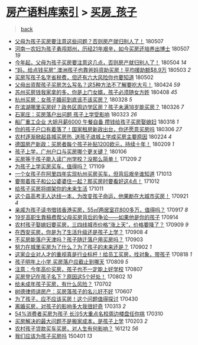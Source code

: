 [房产语料库索引](../../README.md)  > [买房_孩子](买房_孩子.md)
====
> [back](../README.md)

- [父母为孩子买房要注意这些问题？否则房产就归别人了！](http://jkwz.applinzi.com/ittc/7100418402512536587.html#%E7%88%B6%E6%AF%8D%E4%B8%BA%E5%AD%A9%E5%AD%90%E4%B9%B0%E6%88%BF%E8%A6%81%E6%B3%A8%E6%84%8F%E8%BF%99%E4%BA%9B%E9%97%AE%E9%A2%98%EF%BC%9F%E5%90%A6%E5%88%99%E6%88%BF%E4%BA%A7%E5%B0%B1%E5%BD%92%E5%88%AB%E4%BA%BA%E4%BA%86%EF%BC%81) 180507  
- [河南一农妇为孩子勇闯郑州，历经21年艰辛，如今买房还培养出博士](http://jkwz.applinzi.com/ittc/7100366128033563654.html#%E6%B2%B3%E5%8D%97%E4%B8%80%E5%86%9C%E5%A6%87%E4%B8%BA%E5%AD%A9%E5%AD%90%E5%8B%87%E9%97%AF%E9%83%91%E5%B7%9E%EF%BC%8C%E5%8E%86%E7%BB%8F21%E5%B9%B4%E8%89%B0%E8%BE%9B%EF%BC%8C%E5%A6%82%E4%BB%8A%E4%B9%B0%E6%88%BF%E8%BF%98%E5%9F%B9%E5%85%BB%E5%87%BA%E5%8D%9A%E5%A3%AB) 180507 *19* 
- [今年起，父母为孩子买房要注意这几点，否则房产就归别人了！](http://jkwz.applinzi.com/ittc/7099399054847116305.html#%E4%BB%8A%E5%B9%B4%E8%B5%B7%EF%BC%8C%E7%88%B6%E6%AF%8D%E4%B8%BA%E5%AD%A9%E5%AD%90%E4%B9%B0%E6%88%BF%E8%A6%81%E6%B3%A8%E6%84%8F%E8%BF%99%E5%87%A0%E7%82%B9%EF%BC%8C%E5%90%A6%E5%88%99%E6%88%BF%E4%BA%A7%E5%B0%B1%E5%BD%92%E5%88%AB%E4%BA%BA%E4%BA%86%EF%BC%81) 180504 *14* 
- [“妈，给点钱买房” 澳洲孩子也靠爸妈资助买房！平均援助额$8.9万](http://jkwz.applinzi.com/ittc/7098837443384181767.html#%E2%80%9C%E5%A6%88%EF%BC%8C%E7%BB%99%E7%82%B9%E9%92%B1%E4%B9%B0%E6%88%BF%E2%80%9D+%E6%BE%B3%E6%B4%B2%E5%AD%A9%E5%AD%90%E4%B9%9F%E9%9D%A0%E7%88%B8%E5%A6%88%E8%B5%84%E5%8A%A9%E4%B9%B0%E6%88%BF%EF%BC%81%E5%B9%B3%E5%9D%87%E6%8F%B4%E5%8A%A9%E9%A2%9D%248.9%E4%B8%87) 180503 *2* 
- [买房写孩子名字省税费，但还有六大风险你也要知道](http://jkwz.applinzi.com/ittc/7098589527826498566.html#%E4%B9%B0%E6%88%BF%E5%86%99%E5%AD%A9%E5%AD%90%E5%90%8D%E5%AD%97%E7%9C%81%E7%A8%8E%E8%B4%B9%EF%BC%8C%E4%BD%86%E8%BF%98%E6%9C%89%E5%85%AD%E5%A4%A7%E9%A3%8E%E9%99%A9%E4%BD%A0%E4%B9%9F%E8%A6%81%E7%9F%A5%E9%81%93) 180502  
- [父母出资帮孩子买房怎么写名？这5种方法不了解要吃大亏！](http://jkwz.applinzi.com/ittc/7095633714895914000.html#%E7%88%B6%E6%AF%8D%E5%87%BA%E8%B5%84%E5%B8%AE%E5%AD%A9%E5%AD%90%E4%B9%B0%E6%88%BF%E6%80%8E%E4%B9%88%E5%86%99%E5%90%8D%EF%BC%9F%E8%BF%995%E7%A7%8D%E6%96%B9%E6%B3%95%E4%B8%8D%E4%BA%86%E8%A7%A3%E8%A6%81%E5%90%83%E5%A4%A7%E4%BA%8F%EF%BC%81) 180424 *59* 
- [苏州买房钱我家拿的多，你是上门女婿，孩子必须随女方姓](http://jkwz.applinzi.com/ittc/7089719391803671558.html#%E8%8B%8F%E5%B7%9E%E4%B9%B0%E6%88%BF%E9%92%B1%E6%88%91%E5%AE%B6%E6%8B%BF%E7%9A%84%E5%A4%9A%EF%BC%8C%E4%BD%A0%E6%98%AF%E4%B8%8A%E9%97%A8%E5%A5%B3%E5%A9%BF%EF%BC%8C%E5%AD%A9%E5%AD%90%E5%BF%85%E9%A1%BB%E9%9A%8F%E5%A5%B3%E6%96%B9%E5%A7%93) 180408 *45* 
- [杭州买房：女孩子婚前到底该不该买房？](http://jkwz.applinzi.com/ittc/7085563965503702032.html#%E6%9D%AD%E5%B7%9E%E4%B9%B0%E6%88%BF%EF%BC%9A%E5%A5%B3%E5%AD%A9%E5%AD%90%E5%A9%9A%E5%89%8D%E5%88%B0%E5%BA%95%E8%AF%A5%E4%B8%8D%E8%AF%A5%E4%B9%B0%E6%88%BF%EF%BC%9F) 180328 *5* 
- [在滨湖哪里买房好？政务区周边学区房？孩子未满18岁能买房？](http://jkwz.applinzi.com/ittc/7084925885264430087.html#%E5%9C%A8%E6%BB%A8%E6%B9%96%E5%93%AA%E9%87%8C%E4%B9%B0%E6%88%BF%E5%A5%BD%EF%BC%9F%E6%94%BF%E5%8A%A1%E5%8C%BA%E5%91%A8%E8%BE%B9%E5%AD%A6%E5%8C%BA%E6%88%BF%EF%BC%9F%E5%AD%A9%E5%AD%90%E6%9C%AA%E6%BB%A118%E5%B2%81%E8%83%BD%E4%B9%B0%E6%88%BF%EF%BC%9F) 180326 *7* 
- [石家庄：买房落户出问题 孩子上学受影响](http://jkwz.applinzi.com/ittc/7083554799427781639.html#%E7%9F%B3%E5%AE%B6%E5%BA%84%EF%BC%9A%E4%B9%B0%E6%88%BF%E8%90%BD%E6%88%B7%E5%87%BA%E9%97%AE%E9%A2%98+%E5%AD%A9%E5%AD%90%E4%B8%8A%E5%AD%A6%E5%8F%97%E5%BD%B1%E5%93%8D) 180323 *26* 
- [船厂重工企业 大姐月薪6000  午餐自备 攒钱给孩子买房娶媳妇](http://jkwz.applinzi.com/ittc/7081784958316446726.html#%E8%88%B9%E5%8E%82%E9%87%8D%E5%B7%A5%E4%BC%81%E4%B8%9A+%E5%A4%A7%E5%A7%90%E6%9C%88%E8%96%AA6000++%E5%8D%88%E9%A4%90%E8%87%AA%E5%A4%87+%E6%94%92%E9%92%B1%E7%BB%99%E5%AD%A9%E5%AD%90%E4%B9%B0%E6%88%BF%E5%A8%B6%E5%AA%B3%E5%A6%87) 180318 *1* 
- [你的孩子户口有着落了！国家租房新政出台，你还愿意买房吗](http://jkwz.applinzi.com/ittc/7077385271845061642.html#%E4%BD%A0%E7%9A%84%E5%AD%A9%E5%AD%90%E6%88%B7%E5%8F%A3%E6%9C%89%E7%9D%80%E8%90%BD%E4%BA%86%EF%BC%81%E5%9B%BD%E5%AE%B6%E7%A7%9F%E6%88%BF%E6%96%B0%E6%94%BF%E5%87%BA%E5%8F%B0%EF%BC%8C%E4%BD%A0%E8%BF%98%E6%84%BF%E6%84%8F%E4%B9%B0%E6%88%BF%E5%90%97) 180306 *27* 
- [农村逐渐掀起县城买房热, 送孩子进城上学成买房主要原因](http://jkwz.applinzi.com/ittc/7073577707432838160.html#%E5%86%9C%E6%9D%91%E9%80%90%E6%B8%90%E6%8E%80%E8%B5%B7%E5%8E%BF%E5%9F%8E%E4%B9%B0%E6%88%BF%E7%83%AD%2C+%E9%80%81%E5%AD%A9%E5%AD%90%E8%BF%9B%E5%9F%8E%E4%B8%8A%E5%AD%A6%E6%88%90%E4%B9%B0%E6%88%BF%E4%B8%BB%E8%A6%81%E5%8E%9F%E5%9B%A0) 180224 *4* 
- [德国房产新政：买房者每个孩子补贴1200欧元，持续十年！](http://jkwz.applinzi.com/ittc/7068015567435203590.html#%E5%BE%B7%E5%9B%BD%E6%88%BF%E4%BA%A7%E6%96%B0%E6%94%BF%EF%BC%9A%E4%B9%B0%E6%88%BF%E8%80%85%E6%AF%8F%E4%B8%AA%E5%AD%A9%E5%AD%90%E8%A1%A5%E8%B4%B41200%E6%AC%A7%E5%85%83%EF%BC%8C%E6%8C%81%E7%BB%AD%E5%8D%81%E5%B9%B4%EF%BC%81) 180209 *1* 
- [孩子上学，广州户口与买房哪个更关键？](http://jkwz.applinzi.com/ittc/7055475986131321867.html#%E5%AD%A9%E5%AD%90%E4%B8%8A%E5%AD%A6%EF%BC%8C%E5%B9%BF%E5%B7%9E%E6%88%B7%E5%8F%A3%E4%B8%8E%E4%B9%B0%E6%88%BF%E5%93%AA%E4%B8%AA%E6%9B%B4%E5%85%B3%E9%94%AE%EF%BC%9F) 180106  
- [买房等于孩子能入读广州学校？没那么简单！](http://jkwz.applinzi.com/ittc/7045032585913173009.html#%E4%B9%B0%E6%88%BF%E7%AD%89%E4%BA%8E%E5%AD%A9%E5%AD%90%E8%83%BD%E5%85%A5%E8%AF%BB%E5%B9%BF%E5%B7%9E%E5%AD%A6%E6%A0%A1%EF%BC%9F%E6%B2%A1%E9%82%A3%E4%B9%88%E7%AE%80%E5%8D%95%EF%BC%81) 171209 *2* 
- [为孩子上学买房买车，值得吗？](http://jkwz.applinzi.com/ittc/7032959629158515728.html#%E4%B8%BA%E5%AD%A9%E5%AD%90%E4%B8%8A%E5%AD%A6%E4%B9%B0%E6%88%BF%E4%B9%B0%E8%BD%A6%EF%BC%8C%E5%80%BC%E5%BE%97%E5%90%97%EF%BC%9F) 171109  
- [一个女孩子在阿里四年实现杭州买房买车，但背后艰辛谁知道](http://jkwz.applinzi.com/ittc/7024046741043807249.html#%E4%B8%80%E4%B8%AA%E5%A5%B3%E5%AD%A9%E5%AD%90%E5%9C%A8%E9%98%BF%E9%87%8C%E5%9B%9B%E5%B9%B4%E5%AE%9E%E7%8E%B0%E6%9D%AD%E5%B7%9E%E4%B9%B0%E6%88%BF%E4%B9%B0%E8%BD%A6%EF%BC%8C%E4%BD%86%E8%83%8C%E5%90%8E%E8%89%B0%E8%BE%9B%E8%B0%81%E7%9F%A5%E9%81%93) 171013  
- [要带着孩子和公公婆婆住一起？那买房时要看好这4点！](http://jkwz.applinzi.com/ittc/7023598632660632592.html#%E8%A6%81%E5%B8%A6%E7%9D%80%E5%AD%A9%E5%AD%90%E5%92%8C%E5%85%AC%E5%85%AC%E5%A9%86%E5%A9%86%E4%BD%8F%E4%B8%80%E8%B5%B7%EF%BC%9F%E9%82%A3%E4%B9%B0%E6%88%BF%E6%97%B6%E8%A6%81%E7%9C%8B%E5%A5%BD%E8%BF%994%E7%82%B9%EF%BC%81) 171012  
- [给孩子买房将绑架你的未来生活](http://jkwz.applinzi.com/ittc/7023161220461495313.html#%E7%BB%99%E5%AD%A9%E5%AD%90%E4%B9%B0%E6%88%BF%E5%B0%86%E7%BB%91%E6%9E%B6%E4%BD%A0%E7%9A%84%E6%9C%AA%E6%9D%A5%E7%94%9F%E6%B4%BB) 171011  
- [这个县高考无人达线一本，为改变孩子命运，他果断在大城市买房！](http://jkwz.applinzi.com/ittc/7015880088573445137.html#%E8%BF%99%E4%B8%AA%E5%8E%BF%E9%AB%98%E8%80%83%E6%97%A0%E4%BA%BA%E8%BE%BE%E7%BA%BF%E4%B8%80%E6%9C%AC%EF%BC%8C%E4%B8%BA%E6%94%B9%E5%8F%98%E5%AD%A9%E5%AD%90%E5%91%BD%E8%BF%90%EF%BC%8C%E4%BB%96%E6%9E%9C%E6%96%AD%E5%9C%A8%E5%A4%A7%E5%9F%8E%E5%B8%82%E4%B9%B0%E6%88%BF%EF%BC%81) 170921 *4* 
- [亲戚为孩子读书借钱香港买房，55㎡两居室花800多万，值得吗？](http://jkwz.applinzi.com/ittc/7013589301517091856.html#%E4%BA%B2%E6%88%9A%E4%B8%BA%E5%AD%A9%E5%AD%90%E8%AF%BB%E4%B9%A6%E5%80%9F%E9%92%B1%E9%A6%99%E6%B8%AF%E4%B9%B0%E6%88%BF%EF%BC%8C55%E3%8E%A1%E4%B8%A4%E5%B1%85%E5%AE%A4%E8%8A%B1800%E5%A4%9A%E4%B8%87%EF%BC%8C%E5%80%BC%E5%BE%97%E5%90%97%EF%BC%9F) 170917 *8* 
- [19岁高职生靠稿费帮父母买房背后的争论——如果他是你的孩子](http://jkwz.applinzi.com/ittc/7013245503343690769.html#19%E5%B2%81%E9%AB%98%E8%81%8C%E7%94%9F%E9%9D%A0%E7%A8%BF%E8%B4%B9%E5%B8%AE%E7%88%B6%E6%AF%8D%E4%B9%B0%E6%88%BF%E8%83%8C%E5%90%8E%E7%9A%84%E4%BA%89%E8%AE%BA%E2%80%94%E2%80%94%E5%A6%82%E6%9E%9C%E4%BB%96%E6%98%AF%E4%BD%A0%E7%9A%84%E5%AD%A9%E5%AD%90) 170914  
- [农村孩子娶媳妇要买房，三四线城市价格“涨上天”，价格要降了？](http://jkwz.applinzi.com/ittc/7011226305918665745.html#%E5%86%9C%E6%9D%91%E5%AD%A9%E5%AD%90%E5%A8%B6%E5%AA%B3%E5%A6%87%E8%A6%81%E4%B9%B0%E6%88%BF%EF%BC%8C%E4%B8%89%E5%9B%9B%E7%BA%BF%E5%9F%8E%E5%B8%82%E4%BB%B7%E6%A0%BC%E2%80%9C%E6%B6%A8%E4%B8%8A%E5%A4%A9%E2%80%9D%EF%BC%8C%E4%BB%B7%E6%A0%BC%E8%A6%81%E9%99%8D%E4%BA%86%EF%BC%9F) 170909 *9* 
- [在西安买房，你是为了生活升级还是孩子上学？](http://jkwz.applinzi.com/ittc/7010891717891589137.html#%E5%9C%A8%E8%A5%BF%E5%AE%89%E4%B9%B0%E6%88%BF%EF%BC%8C%E4%BD%A0%E6%98%AF%E4%B8%BA%E4%BA%86%E7%94%9F%E6%B4%BB%E5%8D%87%E7%BA%A7%E8%BF%98%E6%98%AF%E5%AD%A9%E5%AD%90%E4%B8%8A%E5%AD%A6%EF%BC%9F) 170908 *4* 
- [不买房能落户天津吗？孩子随迁落户用买房吗？](http://jkwz.applinzi.com/ittc/7009136730471662608.html#%E4%B8%8D%E4%B9%B0%E6%88%BF%E8%83%BD%E8%90%BD%E6%88%B7%E5%A4%A9%E6%B4%A5%E5%90%97%EF%BC%9F%E5%AD%A9%E5%AD%90%E9%9A%8F%E8%BF%81%E8%90%BD%E6%88%B7%E7%94%A8%E4%B9%B0%E6%88%BF%E5%90%97%EF%BC%9F) 170903  
- [努力在城里买房为了什么？为了孩子的未来还是？](http://jkwz.applinzi.com/ittc/7008631586176893968.html#%E5%8A%AA%E5%8A%9B%E5%9C%A8%E5%9F%8E%E9%87%8C%E4%B9%B0%E6%88%BF%E4%B8%BA%E4%BA%86%E4%BB%80%E4%B9%88%EF%BC%9F%E4%B8%BA%E4%BA%86%E5%AD%A9%E5%AD%90%E7%9A%84%E6%9C%AA%E6%9D%A5%E8%BF%98%E6%98%AF%EF%BC%9F) 170902 *1* 
- [这家企业对人才的重视真是行业标杆！给员工买房，找对象，带孩子](http://jkwz.applinzi.com/ittc/7003177489621582864.html#%E8%BF%99%E5%AE%B6%E4%BC%81%E4%B8%9A%E5%AF%B9%E4%BA%BA%E6%89%8D%E7%9A%84%E9%87%8D%E8%A7%86%E7%9C%9F%E6%98%AF%E8%A1%8C%E4%B8%9A%E6%A0%87%E6%9D%86%EF%BC%81%E7%BB%99%E5%91%98%E5%B7%A5%E4%B9%B0%E6%88%BF%EF%BC%8C%E6%89%BE%E5%AF%B9%E8%B1%A1%EF%BC%8C%E5%B8%A6%E5%AD%A9%E5%AD%90) 170818 *1* 
- [孩子明年上小学 买房落户应截止到哪天](http://jkwz.applinzi.com/ittc/6999745188522886160.html#%E5%AD%A9%E5%AD%90%E6%98%8E%E5%B9%B4%E4%B8%8A%E5%B0%8F%E5%AD%A6+%E4%B9%B0%E6%88%BF%E8%90%BD%E6%88%B7%E5%BA%94%E6%88%AA%E6%AD%A2%E5%88%B0%E5%93%AA%E5%A4%A9) 170809 *5* 
- [注意：今年高价买房，孩子也不一定能上好学校](http://jkwz.applinzi.com/ittc/6998998992053339152.html#%E6%B3%A8%E6%84%8F%EF%BC%9A%E4%BB%8A%E5%B9%B4%E9%AB%98%E4%BB%B7%E4%B9%B0%E6%88%BF%EF%BC%8C%E5%AD%A9%E5%AD%90%E4%B9%9F%E4%B8%8D%E4%B8%80%E5%AE%9A%E8%83%BD%E4%B8%8A%E5%A5%BD%E5%AD%A6%E6%A0%A1) 170807  
- [买房登记在孩子名下？原因这5个好处！](http://jkwz.applinzi.com/ittc/6997182662832555024.html#%E4%B9%B0%E6%88%BF%E7%99%BB%E8%AE%B0%E5%9C%A8%E5%AD%A9%E5%AD%90%E5%90%8D%E4%B8%8B%EF%BC%9F%E5%8E%9F%E5%9B%A0%E8%BF%995%E4%B8%AA%E5%A5%BD%E5%A4%84%EF%BC%81) 170802 *10* 
- [给未成年孩子买房，有什么风险？](http://jkwz.applinzi.com/ittc/6985707887388001285.html#%E7%BB%99%E6%9C%AA%E6%88%90%E5%B9%B4%E5%AD%A9%E5%AD%90%E4%B9%B0%E6%88%BF%EF%BC%8C%E6%9C%89%E4%BB%80%E4%B9%88%E9%A3%8E%E9%99%A9%EF%BC%9F) 170702  
- [树德律师讲房产：买房落孩子的名儿好不好](http://jkwz.applinzi.com/ittc/6976447980893635588.html#%E6%A0%91%E5%BE%B7%E5%BE%8B%E5%B8%88%E8%AE%B2%E6%88%BF%E4%BA%A7%EF%BC%9A%E4%B9%B0%E6%88%BF%E8%90%BD%E5%AD%A9%E5%AD%90%E7%9A%84%E5%90%8D%E5%84%BF%E5%A5%BD%E4%B8%8D%E5%A5%BD) 170607  
- [为了孩子，应不应该买房！这个问题值得探讨](http://jkwz.applinzi.com/ittc/6962455021294715908.html#%E4%B8%BA%E4%BA%86%E5%AD%A9%E5%AD%90%EF%BC%8C%E5%BA%94%E4%B8%8D%E5%BA%94%E8%AF%A5%E4%B9%B0%E6%88%BF%EF%BC%81%E8%BF%99%E4%B8%AA%E9%97%AE%E9%A2%98%E5%80%BC%E5%BE%97%E6%8E%A2%E8%AE%A8) 170430  
- [离婚买房，对孩子的影响多大我很好奇](http://jkwz.applinzi.com/ittc/6944561178884965380.html#%E7%A6%BB%E5%A9%9A%E4%B9%B0%E6%88%BF%EF%BC%8C%E5%AF%B9%E5%AD%A9%E5%AD%90%E7%9A%84%E5%BD%B1%E5%93%8D%E5%A4%9A%E5%A4%A7%E6%88%91%E5%BE%88%E5%A5%BD%E5%A5%87) 170313 *2* 
- [54%消费者买房为孩子 长沙5大重点名校周边楼盘任你挑](http://jkwz.applinzi.com/ittc/6943317281852621829.html#54%25%E6%B6%88%E8%B4%B9%E8%80%85%E4%B9%B0%E6%88%BF%E4%B8%BA%E5%AD%A9%E5%AD%90+%E9%95%BF%E6%B2%995%E5%A4%A7%E9%87%8D%E7%82%B9%E5%90%8D%E6%A0%A1%E5%91%A8%E8%BE%B9%E6%A5%BC%E7%9B%98%E4%BB%BB%E4%BD%A0%E6%8C%91) 170310  
- [买房解决的最大问题不是搬家成本，是孩子上学](http://jkwz.applinzi.com/ittc/6930435811056288772.html#%E4%B9%B0%E6%88%BF%E8%A7%A3%E5%86%B3%E7%9A%84%E6%9C%80%E5%A4%A7%E9%97%AE%E9%A2%98%E4%B8%8D%E6%98%AF%E6%90%AC%E5%AE%B6%E6%88%90%E6%9C%AC%EF%BC%8C%E6%98%AF%E5%AD%A9%E5%AD%90%E4%B8%8A%E5%AD%A6) 170203 *2* 
- [农村孩子贷款买车买房，对人生有何影响？](http://jkwz.applinzi.com/ittc/6910682333123707909.html#%E5%86%9C%E6%9D%91%E5%AD%A9%E5%AD%90%E8%B4%B7%E6%AC%BE%E4%B9%B0%E8%BD%A6%E4%B9%B0%E6%88%BF%EF%BC%8C%E5%AF%B9%E4%BA%BA%E7%94%9F%E6%9C%89%E4%BD%95%E5%BD%B1%E5%93%8D%EF%BC%9F) 161212 *56* 
- [我们应该为孩子买房吗](http://jkwz.applinzi.com/ittc/547650611401060355.html#%E6%88%91%E4%BB%AC%E5%BA%94%E8%AF%A5%E4%B8%BA%E5%AD%A9%E5%AD%90%E4%B9%B0%E6%88%BF%E5%90%97) 150401 *13* 
